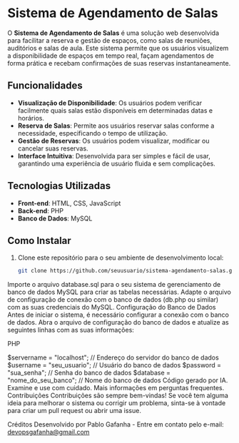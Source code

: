 # Sistema de Agendamento de Salas

O **Sistema de Agendamento de Salas** é uma solução web desenvolvida para facilitar a reserva e gestão de espaços, como salas de reuniões, auditórios e salas de aula. Este sistema permite que os usuários visualizem a disponibilidade de espaços em tempo real, façam agendamentos de forma prática e recebam confirmações de suas reservas instantaneamente.

## Funcionalidades

- **Visualização de Disponibilidade**: Os usuários podem verificar facilmente quais salas estão disponíveis em determinadas datas e horários.
- **Reserva de Salas**: Permite aos usuários reservar salas conforme a necessidade, especificando o tempo de utilização.
- **Gestão de Reservas**: Os usuários podem visualizar, modificar ou cancelar suas reservas.
- **Interface Intuitiva**: Desenvolvida para ser simples e fácil de usar, garantindo uma experiência de usuário fluida e sem complicações.

## Tecnologias Utilizadas

- **Front-end**: HTML, CSS, JavaScript
- **Back-end**: PHP
- **Banco de Dados**: MySQL

## Como Instalar

1. Clone este repositório para o seu ambiente de desenvolvimento local:
   ```bash
   git clone https://github.com/seuusuario/sistema-agendamento-salas.git

Importe o arquivo database.sql para o seu sistema de gerenciamento de banco de dados MySQL para criar as tabelas necessárias.
Adapte o arquivo de configuração de conexão com o banco de dados (db.php ou similar) com as suas credenciais do MySQL.
Configuração do Banco de Dados
Antes de iniciar o sistema, é necessário configurar a conexão com o banco de dados. Abra o arquivo de configuração do banco de dados e atualize as seguintes linhas com as suas informações:

PHP

$servername = "localhost"; // Endereço do servidor do banco de dados
$username = "seu_usuario"; // Usuário do banco de dados
$password = "sua_senha"; // Senha do banco de dados
$database = "nome_do_seu_banco"; // Nome do banco de dados
Código gerado por IA. Examine e use com cuidado. Mais informações em perguntas frequentes.
Contribuições
Contribuições são sempre bem-vindas! Se você tem alguma ideia para melhorar o sistema ou corrigir um problema, sinta-se à vontade para criar um pull request ou abrir uma issue.

Créditos
Desenvolvido por Pablo Gafanha - Entre em contato pelo e-mail: devopsgafanha@gmail.com
